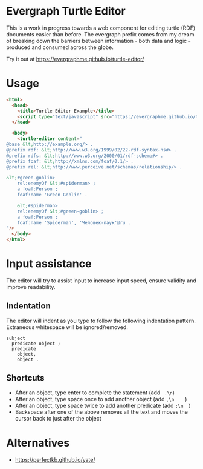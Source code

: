 # Evergraph Turtle Editor

This is a work in progress towards a web component for editing turtle (RDF) documents easier than before. The evergraph prefix comes from my dream of breaking down the barriers between information - both data and logic - produced and consumed across the globe.

Try it out at https://evergraphme.github.io/turtle-editor/

# Usage

```html
<html>
  <head>
    <title>Turtle Editor Example</title>
    <script type="text/javascript" src="https://evergraphme.github.io/turtle-editor/bundle.js"></script>
  </head>

  <body>
    <turtle-editor content="
@base &lt;http://example.org/> .
@prefix rdf: &lt;http://www.w3.org/1999/02/22-rdf-syntax-ns#> .
@prefix rdfs: &lt;http://www.w3.org/2000/01/rdf-schema#> .
@prefix foaf: &lt;http://xmlns.com/foaf/0.1/> .
@prefix rel: &lt;http://www.perceive.net/schemas/relationship/> .

&lt;#green-goblin>
    rel:enemyOf &lt;#spiderman> ;
    a foaf:Person ;
    foaf:name 'Green Goblin' .

    &lt;#spiderman>
    rel:enemyOf &lt;#green-goblin> ;
    a foaf:Person ;
    foaf:name 'Spiderman', 'Человек-паук'@ru .
"/>
  </body>
</html>
```

# Input assistance

The editor will try to assist input to increase input speed, ensure validity and improve readability.

## Indentation

The editor will indent as you type to follow the following indentation pattern. Extraneous whitespace will be ignored/removed.

```
subject
  predicate object ;
  predicate
    object,
    object .
```
## Shortcuts

* After an object, type enter to complete the statement (add ` .\n`)
* After an object, type space once to add another object (add `,\n    `)
* After an object, type space twice to add another predicate (add `;\n  `)
* Backspace after one of the above removes all the text and moves the cursor back to just after the object

# Alternatives

* https://perfectkb.github.io/yate/
